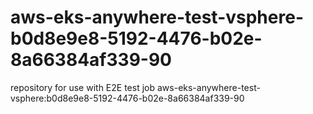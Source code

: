 # aws-eks-anywhere-test-vsphere-b0d8e9e8-5192-4476-b02e-8a66384af339-90
repository for use with E2E test job aws-eks-anywhere-test-vsphere:b0d8e9e8-5192-4476-b02e-8a66384af339-90
